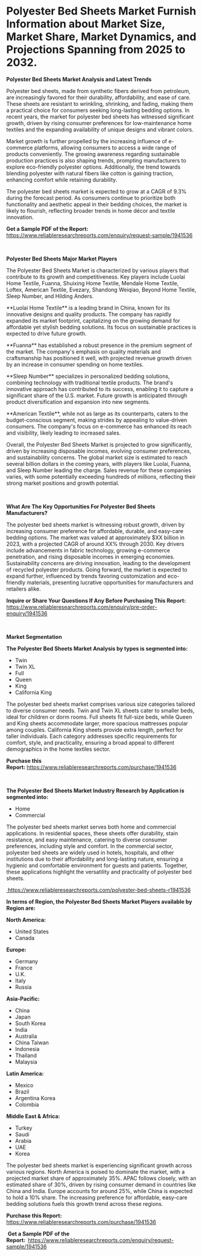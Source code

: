 <p><h1>Polyester Bed Sheets Market Furnish Information about Market Size, Market Share, Market Dynamics, and Projections Spanning from 2025 to 2032.</h1></p><p><strong>Polyester Bed Sheets Market Analysis and Latest Trends</strong></p>
<p><p>Polyester bed sheets, made from synthetic fibers derived from petroleum, are increasingly favored for their durability, affordability, and ease of care. These sheets are resistant to wrinkling, shrinking, and fading, making them a practical choice for consumers seeking long-lasting bedding options. In recent years, the market for polyester bed sheets has witnessed significant growth, driven by rising consumer preferences for low-maintenance home textiles and the expanding availability of unique designs and vibrant colors.</p><p>Market growth is further propelled by the increasing influence of e-commerce platforms, allowing consumers to access a wide range of products conveniently. The growing awareness regarding sustainable production practices is also shaping trends, prompting manufacturers to explore eco-friendly polyester options. Additionally, the trend towards blending polyester with natural fibers like cotton is gaining traction, enhancing comfort while retaining durability.</p><p>The polyester bed sheets market is expected to grow at a CAGR of 9.3% during the forecast period. As consumers continue to prioritize both functionality and aesthetic appeal in their bedding choices, the market is likely to flourish, reflecting broader trends in home décor and textile innovation.</p></p>
<p><strong>Get a Sample PDF of the Report:&nbsp;</strong> <a href="https://www.reliableresearchreports.com/enquiry/request-sample/1941536?utm_campaign=3103&utm_medium=2&utm_source=Github&utm_content=ia&utm_term=15042025&utm_id=polyester-bed-sheets">https://www.reliableresearchreports.com/enquiry/request-sample/1941536</a></p>
<p>&nbsp;</p>
<p><strong>Polyester Bed Sheets Major Market Players</strong></p>
<p><p>The Polyester Bed Sheets Market is characterized by various players that contribute to its growth and competitiveness. Key players include Luolai Home Textile, Fuanna, Shuixing Home Textile, Mendale Home Textile, Loftex, American Textile, Evezary, Shandong Weiqiao, Beyond Home Textile, Sleep Number, and Hilding Anders.</p><p>**Luolai Home Textile** is a leading brand in China, known for its innovative designs and quality products. The company has rapidly expanded its market footprint, capitalizing on the growing demand for affordable yet stylish bedding solutions. Its focus on sustainable practices is expected to drive future growth.</p><p>**Fuanna** has established a robust presence in the premium segment of the market. The company's emphasis on quality materials and craftsmanship has positioned it well, with projected revenue growth driven by an increase in consumer spending on home textiles.</p><p>**Sleep Number** specializes in personalized bedding solutions, combining technology with traditional textile products. The brand's innovative approach has contributed to its success, enabling it to capture a significant share of the U.S. market. Future growth is anticipated through product diversification and expansion into new segments.</p><p>**American Textile**, while not as large as its counterparts, caters to the budget-conscious segment, making strides by appealing to value-driven consumers. The company's focus on e-commerce has enhanced its reach and visibility, likely leading to increased sales.</p><p>Overall, the Polyester Bed Sheets Market is projected to grow significantly, driven by increasing disposable incomes, evolving consumer preferences, and sustainability concerns. The global market size is estimated to reach several billion dollars in the coming years, with players like Luolai, Fuanna, and Sleep Number leading the charge. Sales revenue for these companies varies, with some potentially exceeding hundreds of millions, reflecting their strong market positions and growth potential.</p></p>
<p>&nbsp;</p>
<p><strong>What Are The Key Opportunities For Polyester Bed Sheets Manufacturers?</strong></p>
<p><p>The polyester bed sheets market is witnessing robust growth, driven by increasing consumer preference for affordable, durable, and easy-care bedding options. The market was valued at approximately $XX billion in 2023, with a projected CAGR of around XX% through 2030. Key drivers include advancements in fabric technology, growing e-commerce penetration, and rising disposable incomes in emerging economies. Sustainability concerns are driving innovation, leading to the development of recycled polyester products. Going forward, the market is expected to expand further, influenced by trends favoring customization and eco-friendly materials, presenting lucrative opportunities for manufacturers and retailers alike.</p></p>
<p><strong>Inquire or Share Your Questions If Any Before Purchasing This Report:</strong> <a href="https://www.reliableresearchreports.com/enquiry/pre-order-enquiry/1941536?utm_campaign=3103&utm_medium=2&utm_source=Github&utm_content=ia&utm_term=15042025&utm_id=polyester-bed-sheets">https://www.reliableresearchreports.com/enquiry/pre-order-enquiry/1941536</a></p>
<p>&nbsp;</p>
<p><strong>Market Segmentation</strong></p>
<p><strong>The Polyester Bed Sheets Market Analysis by types is segmented into:</strong></p>
<p><ul><li>Twin</li><li>Twin XL</li><li>Full</li><li>Queen</li><li>King</li><li>California King</li></ul></p>
<p><p>The polyester bed sheets market comprises various size categories tailored to diverse consumer needs. Twin and Twin XL sheets cater to smaller beds, ideal for children or dorm rooms. Full sheets fit full-size beds, while Queen and King sheets accommodate larger, more spacious mattresses popular among couples. California King sheets provide extra length, perfect for taller individuals. Each category addresses specific requirements for comfort, style, and practicality, ensuring a broad appeal to different demographics in the home textiles sector.</p></p>
<p><strong>Purchase this Report:&nbsp;</strong><a href="https://www.reliableresearchreports.com/purchase/1941536?utm_campaign=3103&utm_medium=2&utm_source=Github&utm_content=ia&utm_term=15042025&utm_id=polyester-bed-sheets">https://www.reliableresearchreports.com/purchase/1941536</a></p>
<p>&nbsp;</p>
<p><strong>The Polyester Bed Sheets Market Industry Research by Application is segmented into:</strong></p>
<p><ul><li>Home</li><li>Commercial</li></ul></p>
<p><p>The polyester bed sheets market serves both home and commercial applications. In residential spaces, these sheets offer durability, stain resistance, and easy maintenance, catering to diverse consumer preferences, including style and comfort. In the commercial sector, polyester bed sheets are widely used in hotels, hospitals, and other institutions due to their affordability and long-lasting nature, ensuring a hygienic and comfortable environment for guests and patients. Together, these applications highlight the versatility and practicality of polyester bed sheets.</p></p>
<p><a href="https://www.reliableresearchreports.com/polyester-bed-sheets-r1941536?utm_campaign=3103&utm_medium=2&utm_source=Github&utm_content=ia&utm_term=15042025&utm_id=polyester-bed-sheets">&nbsp;https://www.reliableresearchreports.com/polyester-bed-sheets-r1941536</a></p>
<p><strong>In terms of Region, the Polyester Bed Sheets Market Players available by Region are:</strong></p>
<p>
    <p> <strong> North America: </strong>
        <ul>
            <li>United States</li>
            <li>Canada</li>
        </ul>
        </p> 
    <p> <strong> Europe: </strong>
        <ul>
            <li>Germany</li>
            <li>France</li>
            <li>U.K.</li>
            <li>Italy</li>
            <li>Russia</li>
        </ul>
        </p> 
    <p> <strong> Asia-Pacific: </strong>
        <ul>
            <li>China</li>
            <li>Japan</li>
            <li>South Korea</li>
            <li>India</li>
            <li>Australia</li>
            <li>China Taiwan</li>
            <li>Indonesia</li>
            <li>Thailand</li>
            <li>Malaysia</li>
        </ul>
        </p> 
    <p> <strong> Latin America: </strong>
        <ul>
            <li>Mexico</li>
            <li>Brazil</li>
            <li>Argentina Korea</li>
            <li>Colombia</li>
        </ul>
        </p> 
    <p> <strong> Middle East & Africa: </strong>
        <ul>
            <li>Turkey</li>
            <li>Saudi</li>
            <li>Arabia</li>
            <li>UAE</li>
            <li>Korea</li>
        </ul>
    </p>
    </p>
<p><p>The polyester bed sheets market is experiencing significant growth across various regions. North America is poised to dominate the market, with a projected market share of approximately 35%. APAC follows closely, with an estimated share of 30%, driven by rising consumer demand in countries like China and India. Europe accounts for around 25%, while China is expected to hold a 10% share. The increasing preference for affordable, easy-care bedding solutions fuels this growth trend across these regions.</p></p>
<p><strong>Purchase this Report: </strong><a href="https://www.reliableresearchreports.com/purchase/1941536?utm_campaign=3103&utm_medium=2&utm_source=Github&utm_content=ia&utm_term=15042025&utm_id=polyester-bed-sheets">https://www.reliableresearchreports.com/purchase/1941536</a></p>
<p>&nbsp;<strong>Get a Sample PDF of the Report:&nbsp;&nbsp;</strong><a href="https://www.reliableresearchreports.com/enquiry/request-sample/1941536?utm_campaign=3103&utm_medium=2&utm_source=Github&utm_content=ia&utm_term=15042025&utm_id=polyester-bed-sheets">https://www.reliableresearchreports.com/enquiry/request-sample/1941536</a></p>
<p><strong></strong></p>
<p><p></p><p></p><p></p></p>